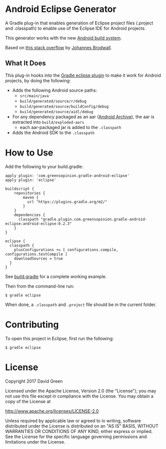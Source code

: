 Android Eclipse Generator
=========================

A Gradle plug-in that enables generation of Eclipse project files (.project and .classpath) to enable use of the Eclipse IDE for Android projects.

This generator works with the new [Android build system](http://tools.android.com/tech-docs/new-build-system).

Based on [this stack overflow](http://stackoverflow.com/questions/17470831/how-to-use-gradle-to-generate-eclipse-and-intellij-project-files-for-android-pro) by [Johannes Brodwall](http://stackoverflow.com/users/27658/johannes-brodwall).

What It Does
------------

This plug-in hooks into the [Gradle eclipse plugin](https://docs.gradle.org/current/userguide/eclipse_plugin.html) to make it work for Android projects, by doing the following:

 * Adds the following Android source paths:
    * `src/main/java`
    * `build/generated/source/r/debug`
    * `build/generated/source/buildConfig/debug`
    * `build/generated/source/aidl/debug`
 * For any dependency packaged as an aar ([Android Archive](https://developer.android.com/studio/projects/android-library.html)), the aar is extracted into `build/exploded-aars`
    * each aar-packaged jar is added to the `.classpath`
 * Adds the Android SDK to the `.classpath`

How to Use
==========

Add the following to your build.gradle:

    apply plugin: 'com.greensopinion.gradle-android-eclipse'
    apply plugin: 'eclipse'

	buildscript {
	    repositories {
	        maven {
	          url "https://plugins.gradle.org/m2/"
	        }
	    }
	    dependencies {
	      classpath "gradle.plugin.com.greensopinion.gradle-android-eclipse:android-eclipse:0.2.3"
	    }
	}
	
	eclipse {
	  classpath {
	    plusConfigurations += [ configurations.compile, configurations.testCompile ]
	    downloadSources = true
	  }
	}

See [build.gradle](https://github.com/greensopinion/gradle-android-eclipse/blob/master/src/test/SampleApplication/app/build.gradle) for a complete working example.

Then from the command-line run:

    $ gradle eclipse

When done, a `.classpath` and `.project` file should be in the current folder.

Contributing
============

To open this project in Eclipse, first run the following:

    $ gradle eclipse

License
=======

Copyright 2017 David Green

Licensed under the Apache License, Version 2.0 (the "License"); you may not use this file except in compliance with the License. You may obtain a copy of the License at

http://www.apache.org/licenses/LICENSE-2.0

Unless required by applicable law or agreed to in writing, software distributed under the License is distributed on an "AS IS" BASIS, WITHOUT WARRANTIES OR CONDITIONS OF ANY KIND, either express or implied. See the License for the specific language governing permissions and limitations under the License.
